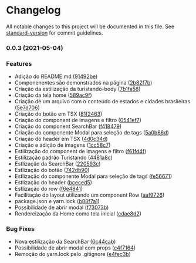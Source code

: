 # Changelog

All notable changes to this project will be documented in this file. See [standard-version](https://github.com/conventional-changelog/standard-version) for commit guidelines.

### 0.0.3 (2021-05-04)


### Features

* Adição do README.md ([91492be](https://github.com/yuriBaza23/TuristandoUI/commit/91492be01b148b2c80fd155a320a31f99f170861))
* Componenentes são demonstrados na página ([2b82f7b](https://github.com/yuriBaza23/TuristandoUI/commit/2b82f7b18be3af24e933fe882b270cec68c7b2fa))
* Criação da estilização da turistando-body ([7b1fa58](https://github.com/yuriBaza23/TuristandoUI/commit/7b1fa580d526eed0ac90fc4412bc509e0adcaedc))
* Criação da tela home ([589ac9f](https://github.com/yuriBaza23/TuristandoUI/commit/589ac9f91ce9e998e1078098fc52c1132aa8a563))
* Criação de um arquivo com o conteúdo de estados e cidades brasileiras ([5e7d706](https://github.com/yuriBaza23/TuristandoUI/commit/5e7d7062b61551c7cc8fd7a53d56e8056e243d6f))
* Criação do botão em TSX ([81f2463](https://github.com/yuriBaza23/TuristandoUI/commit/81f246361931d126364ce1e1e623f99c443eaeb9))
* Criação do component de imagens e filtro ([0541ef7](https://github.com/yuriBaza23/TuristandoUI/commit/0541ef72378fbe273b887ff45ae67bac5f862101))
* Criação do component SearchBar ([f418479](https://github.com/yuriBaza23/TuristandoUI/commit/f418479fafab161351851976293b6da695a271c1))
* Criação do componente Modal para seleção de tags ([5a0b86d](https://github.com/yuriBaza23/TuristandoUI/commit/5a0b86db571b8bbe8c92ed6f011d6d8ab9e7769d))
* Criação do header em TSX ([4d0c34d](https://github.com/yuriBaza23/TuristandoUI/commit/4d0c34db2faf4c9166e4e03363f2eb87b55bf8c4))
* Criação e adição de imagens ([1cc58c7](https://github.com/yuriBaza23/TuristandoUI/commit/1cc58c7b49d25254c6cbcbcc6981054f831db4db))
* Estilização do component de imagens e filtro ([f61fd4f](https://github.com/yuriBaza23/TuristandoUI/commit/f61fd4f363a70c3ce0d2cb7d95437c75c08ac585))
* Estilização padrão Turistando ([4481a8c](https://github.com/yuriBaza23/TuristandoUI/commit/4481a8cb3f47c5aa2cafa367efa35f1ed80153e8))
* Estlização da SearchBar ([220593c](https://github.com/yuriBaza23/TuristandoUI/commit/220593cd32c7c300dd3ceb7dd001160fe4f5346d))
* Estlização do botão ([742db90](https://github.com/yuriBaza23/TuristandoUI/commit/742db9016c235c78d9d6b6227ac0570c6b6af036))
* Estlização do componente Modal para seleção de tags ([fe56671](https://github.com/yuriBaza23/TuristandoUI/commit/fe56671999e13c0b3565136f9bad87468afd47cf))
* Estlização do header ([bceced5](https://github.com/yuriBaza23/TuristandoUI/commit/bceced5b1449ca3d44b757220bbe821aaeb26d14))
* Estlização do row ([f6e4841](https://github.com/yuriBaza23/TuristandoUI/commit/f6e484114f44c34ae24f50b395af02608dd7f001))
* Facilitação do layout utilizando um component Row ([aaf9726](https://github.com/yuriBaza23/TuristandoUI/commit/aaf97266ba8c36cada6da6461059f0f748f55347))
* package.json e yarn.lock ([b88f7a1](https://github.com/yuriBaza23/TuristandoUI/commit/b88f7a1000fcc83985b7fcec433b89a32191154d))
* Possibilidade de abrir modal ([f73073b](https://github.com/yuriBaza23/TuristandoUI/commit/f73073ba165f5c57658413f871977fb51fe6b500))
* Rendereização da Home como tela inicial ([cdae8d2](https://github.com/yuriBaza23/TuristandoUI/commit/cdae8d24d41a979003673dcf99a67c3804ab5d61))


### Bug Fixes

* Nova estilização da SearchBar ([0c44cab](https://github.com/yuriBaza23/TuristandoUI/commit/0c44cab70d67dfabebf47d4e8b08f4363195a03e))
* Possibilidade de abrir modal com props ([c4f7164](https://github.com/yuriBaza23/TuristandoUI/commit/c4f7164db9090ac1f11ea2da4b83491de5b2c8d4))
* Remoção do yarn.lock pelo .gitignore ([e4fec3b](https://github.com/yuriBaza23/TuristandoUI/commit/e4fec3beddd2839e355ef09b00b650ace66541db))
